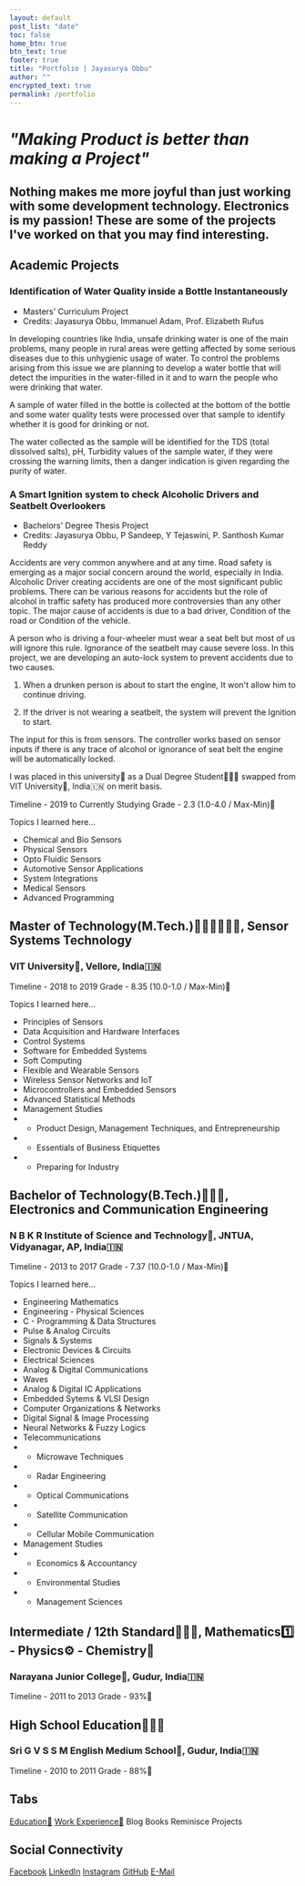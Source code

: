 ```yaml
---
layout: default
post_list: "date"
toc: false
home_btn: true
btn_text: true
footer: true
title: "Portfolio | Jayasurya Obbu"
author: ""
encrypted_text: true
permalink: /portfolio
---
```


# _"Making Product is better than making a Project"_ 

## Nothing makes me more joyful than just working with some development technology. Electronics is my passion! These are some of the projects I've worked on that you may find interesting.

## Academic Projects

### Identification of Water Quality inside a Bottle Instantaneously

* Masters' Curriculum Project
* Credits: Jayasurya Obbu, Immanuel Adam, Prof. Elizabeth Rufus

In developing countries like India, unsafe drinking water is one of the main problems, many people in rural areas were getting affected by some serious diseases due to this unhygienic usage of water. To control the problems arising from this issue we are planning to develop a water bottle that will detect the impurities in the water-filled in it and to warn the people who were drinking that water.

A sample of water filled in the bottle is collected at the bottom of the bottle and some water quality tests were processed over that sample to identify whether it is good for drinking or not.

The water collected as the sample will be identified for the TDS (total dissolved salts), pH, Turbidity values of the sample water, if they were crossing the warning limits, then a danger indication is given regarding the purity of water.

### A Smart Ignition system to check Alcoholic Drivers and Seatbelt Overlookers

* Bachelors' Degree Thesis Project
* Credits: Jayasurya Obbu, P Sandeep, Y Tejaswini, P. Santhosh Kumar Reddy

Accidents are very common anywhere and at any time. Road safety is emerging as a major social concern around the world, especially in India. Alcoholic Driver creating accidents are one of the most significant public problems. There can be various reasons for accidents but the role of alcohol in traffic safety has produced more controversies than any other topic. The major cause of accidents is due to a bad driver, Condition of the road or Condition of the vehicle.

A person who is driving a four-wheeler must wear a seat belt but most of us will ignore this rule. Ignorance of the seatbelt may cause severe loss. In this project, we are developing an auto-lock system to prevent accidents due to two causes.

1. When a drunken person is about to start the engine, It won't allow him to continue driving.

2. If the driver is not wearing a seatbelt, the system will prevent the Ignition to start. 

The input for this is from sensors. The controller works based on sensor inputs if there is any trace of alcohol or ignorance of seat belt the engine will be automatically locked.



I was placed in this university🏫 as a Dual Degree Student👨🏻‍🎓 swapped from VIT University🏫, India🇮🇳 on merit basis.

Timeline - 2019 to Currently Studying
Grade - 2.3 (1.0-4.0 / Max-Min)📜

Topics I learned here...

* Chemical and Bio Sensors
* Physical Sensors
* Opto Fluidic Sensors
* Automotive Sensor Applications
* System Integrations
* Medical Sensors
* Advanced Programming

## Master of Technology(M.Tech.)👨🏻‍🎓👨🏻‍🎓, Sensor Systems Technology
### VIT University🏫, Vellore, India🇮🇳

Timeline - 2018 to 2019
Grade - 8.35 (10.0-1.0 / Max-Min)📜

Topics I learned here...

* Principles of Sensors
* Data Acquisition and Hardware Interfaces
* Control Systems
* Software for Embedded Systems
* Soft Computing
* Flexible and Wearable Sensors
* Wireless Sensor Networks and IoT
* Microcontrollers and Embedded Sensors
* Advanced Statistical Methods
* Management Studies
* *	Product Design, Management Techniques, and Entrepreneurship
* *	Essentials of Business Etiquettes
* *	Preparing for Industry

## Bachelor of Technology(B.Tech.)👨🏻‍🎓, Electronics and Communication Engineering
### N B K R Institute of Science and Technology🏫, JNTUA, Vidyanagar, AP, India🇮🇳

Timeline - 2013 to 2017
Grade - 7.37 (10.0-1.0 / Max-Min)📜

Topics I learned here...

* Engineering Mathematics
* Engineering - Physical Sciences
* C - Programming & Data Structures
* Pulse & Analog Circuits
* Signals & Systems
* Electronic Devices & Circuits
* Electrical Sciences
* Analog & Digital Communications
* Waves
* Analog & Digital IC Applications
* Embedded Sytems & VLSI Design
* Computer Organizations & Networks
* Digital Signal & Image Processing
* Neural Networks & Fuzzy Logics
* Telecommunications
* *	Microwave Techniques
* *	Radar Engineering
* *	Optical Communications
* * Satellite Communication
* *	Cellular Mobile Communication
* Management Studies
* *	Economics & Accountancy
* *	Environmental Studies
* *	Management Sciences

## Intermediate / 12th Standard👨🏻‍🎓, Mathematics1️⃣ - Physics⚙️ - Chemistry🧪
### Narayana Junior College🏫, Gudur, India🇮🇳

Timeline - 2011 to 2013
Grade - 93%📜

## High School Education👨🏻‍🎓
### Sri G V S S M English Medium School🏫, Gudur, India🇮🇳

Timeline - 2010 to 2011
Grade - 88%📜

## Tabs

[Education📖](education.md) [Work Experience💼](work-experience.md) Blog Books Reminisce Projects

## Social Connectivity

[Facebook](https://www.facebook.com/jayasurya.obbu/) [LinkedIn](https://www.linkedin.com/in/jayasurya-obbu/) [Instagram](https://www.instagram.com/mr__circuit/) [GitHub](https://github.com/mr-circuit) [E-Mail]( mailto:hello@jayasurya.me)